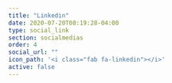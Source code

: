 ```yaml
---
title: "Linkedin"
date: 2020-07-20T08:19:28-04:00
type: social_link
section: socialmedias
order: 4
social_url: ""
icon_path: '<i class="fab fa-linkedin"></i>'
active: false
---
```

